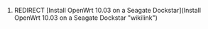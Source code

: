 1.  REDIRECT [Install OpenWrt 10.03 on a Seagate
    Dockstar](Install OpenWrt 10.03 on a Seagate Dockstar "wikilink")

